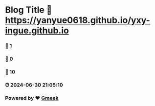# Blog Title :link: https://yanyue0618.github.io/yxy-ingue.github.io 
### :page_facing_up: [1](https://yanyue0618.github.io/yxy-ingue.github.io/tag.html) 
### :speech_balloon: 0 
### :hibiscus: 10 
### :alarm_clock: 2024-06-30 21:05:10 
### Powered by :heart: [Gmeek](https://github.com/Meekdai/Gmeek)
